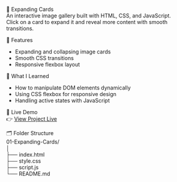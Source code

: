 🔄 Expanding Cards  
An interactive image gallery built with HTML, CSS, and JavaScript.  
Click on a card to expand it and reveal more content with smooth transitions.

🧩 Features  
- Expanding and collapsing image cards  
- Smooth CSS transitions  
- Responsive flexbox layout  

🧠 What I Learned  
- How to manipulate DOM elements dynamically  
- Using CSS flexbox for responsive design  
- Handling active states with JavaScript  

🚀 Live Demo  
👉 [View Project Live](https://alireza-la.github.io/50_Projects_50_Days/01-Expanding-Cards/)

🗂️ Folder Structure  
01-Expanding-Cards/  
│  
├── index.html  
├── style.css  
├── script.js  
└── README.md
